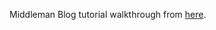 Middleman Blog tutorial walkthrough from [here](http://robots.thoughtbot.com/middleman-bourbon-walkthrough).